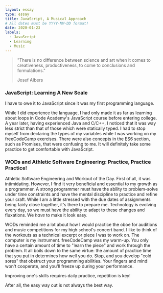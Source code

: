 ```yaml
---
layout: essay
type: essay
title: JavaScript, A Musical Approach
# All dates must be YYYY-MM-DD format!
date: 2020-01-23
labels:
  - JavaScript
  - Learning
  - Music
---
```


> "There is no difference between science and art when it comes to creativeness, productiveness, to come to conclusions and formulations."
> 
> Josef Albers

### JavaScript: Learning A New Scale ###

I have to owe it to JavaScript since it was my first programming language.

While I did experience the language, I had only made it as far as learning about loops in Code Academy's JavaScript course before entering college. A year later, having experienced Java and C/C++, I noticed that it was way less strict than that of those which were statically typed. I had to stop myself from declaring the types of my variables while I was working on my freeCodeCamp exercises. There were also concepts in the ES6 section, such as Promises, that were confusing to me. It will definitely take some practice to get comfortable with JavaScript. 


### WODs and Athletic Software Engineering: Practice, Practice Practice! ###
Athletic Software Engineering and Workout of the Day. First of all, it was intimidating. However, I find it very beneficial and essential to my growth as a programmer.  A strong programmer must have the ability to problem-solve under time constraints and have the mental discipline to practice and refine your craft. While I am a little stressed with the due dates of assignments being fairly close together, it's there to prepare me. Technology is evolving every day, so we must have the ability to adapt to these changes and fluxations. We _have_ to make it look easy.

WODs reminded me a lot about how I would practice the oboe for auditions and music competitions for my high school's concert band. I like to think of the workouts as a technical excerpt or piece I was to work on. The computer is my instrument. freeCodeCamp was my warm-up. You only have a certain amount of time to "learn the piece" and work through the problem. It all boils down to the same virtue: the amount of practice time that you put in determines how well you do. Stop, and you develop "cold sores" that obstruct your programming abilities. Your fingers and mind won't cooperate, and you'll freeze up during your performance.

Improving one's skills requires daily practice, repetition is key! 

After all, the easy way out is not always the best way. 

